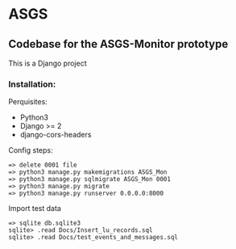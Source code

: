 # ASGS
## Codebase for the ASGS-Monitor prototype

This is a Django project

### Installation:

Perquisites:
* Python3
* Django >= 2
* django-cors-headers


Config steps:
```
=> delete 0001 file 
=> python3 manage.py makemigrations ASGS_Mon
=> python3 manage.py sqlmigrate ASGS_Mon 0001
=> python3 manage.py migrate
=> python3 manage.py runserver 0.0.0.0:8000 
```

Import test data
```
=> sqlite db.sqlite3 
sqlite> .read Docs/Insert_lu_records.sql
sqlite> .read Docs/test_events_and_messages.sql
```
